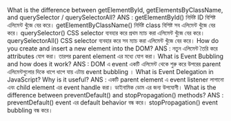 What is the difference between getElementById, getElementsByClassName, and querySelector / querySelectorAll?
ANS : getElementById() নির্দিষ্ট ID বিশিষ্ট এলিমেন্ট খুঁজে বের করে। getElementByClassName() নির্দিষ্ট class বিশিষ্ট সব এলিমেন্ট খুঁজে বের করে। querySelector() CSS selector ব্যবহার করে প্রথম ম্যাচ করা এলিমেন্ট খুঁজে বের করে। querySelectorAll() CSS selector ব্যবহার করে সব ম্যাচ করা এলিমেন্ট খুঁজে বের করে। 
How do you create and insert a new element into the DOM?
ANS : নতুন এলিমেন্ট তৈরি করে attributes যোগ করা। তারপর parent element এর মধ্যে যোগ করা। 
What is Event Bubbling and how does it work?
ANS : DOM এ event একটি এলিমেন্ট থেকে শুরু করে উপরের parent এলিমেন্টগুলোর দিকে ধাপে ধাপে যায় এটায় event bubbling ।
What is Event Delegation in JavaScript? Why is it useful?
ANS : একটি parent element এ event listener লাগানো এবং child element এর event handle করা। ডাইনামিক ডোম এর জন্য উপযোগী। 
What is the difference between preventDefault() and stopPropagation() methods?
ANS : preventDefault() event এর default behavior বন্ধ করে। stopPropagation() event bubbling বন্ধ করে। 
